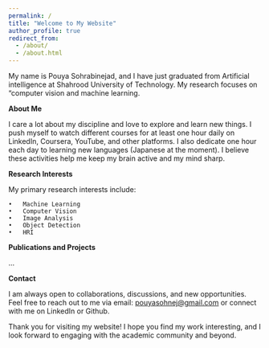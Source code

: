 ```yaml
---
permalink: /
title: "Welcome to My Website"
author_profile: true
redirect_from: 
  - /about/
  - /about.html
---
```


My name is Pouya Sohrabinejad, and I have just graduated from Artificial intelligence at Shahrood University of Technology. My research focuses on “computer vision and machine learning.

**About Me**

I care a lot about my discipline and love to explore and learn new things. I push myself to watch different courses for at least one hour daily on LinkedIn, Coursera, YouTube, and other platforms. I also dedicate one hour each day to learning new languages (Japanese at the moment). I believe these activities help me keep my brain active and my mind sharp.

**Research Interests**

My primary research interests include:

	•	Machine Learning
	•	Computer Vision
	•	Image Analysis
	•	Object Detection
	•	HRI
 

**Publications and Projects**

...

**Contact**

I am always open to collaborations, discussions, and new opportunities. Feel free to reach out to me via email: pouyasohnej@gmail.com or connect with me on LinkedIn or Github.

Thank you for visiting my website! I hope you find my work interesting, and I look forward to engaging with the academic community and beyond.

